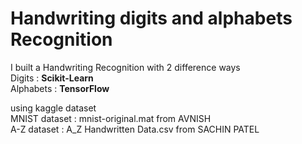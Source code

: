 # Handwriting digits and alphabets Recognition
I built a Handwriting Recognition with 2 difference ways <br />
Digits : __Scikit-Learn__ <br /> 
Alphabets : __TensorFlow__ <br /> 

using kaggle dataset <br />
MNIST dataset : mnist-original.mat from AVNISH <br />
A-Z dataset : A_Z Handwritten Data.csv from SACHIN PATEL <br />

